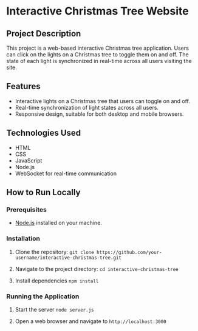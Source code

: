 # Interactive Christmas Tree Website
## Project Description

This project is a web-based interactive Christmas tree application. Users can click on the lights on a Christmas tree to toggle them on and off. The state of each light is synchronized in real-time across all users visiting the site.

## Features

   - Interactive lights on a Christmas tree that users can toggle on and off.
   - Real-time synchronization of light states across all users.
   - Responsive design, suitable for both desktop and mobile browsers.

## Technologies Used

   - HTML
   - CSS
   - JavaScript
   - Node.js
   - WebSocket for real-time communication

## How to Run Locally
### Prerequisites

  - [Node.js](http://nodejs.org) installed on your machine.

### Installation
1. Clone the repository:
   ```git clone https://github.com/your-username/interactive-christmas-tree.git```

2. Navigate to the project directory:
   ```cd interactive-christmas-tree```

3. Install dependencies
   ```npm install```

### Running the Application
1. Start the server
   ```node server.js```

2. Open a web browser and navigate to `http://localhost:3000`
